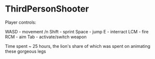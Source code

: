 # ThirdPersonShooter

Player controls:

WASD - movement  /n
Shift - sprint
Space - jump
E - interract
LCM - fire
RCM - aim
Tab - activate/switch weapon

Time spent ~ 25 hours, the lion's share of which was spent on animating these gorgeous legs